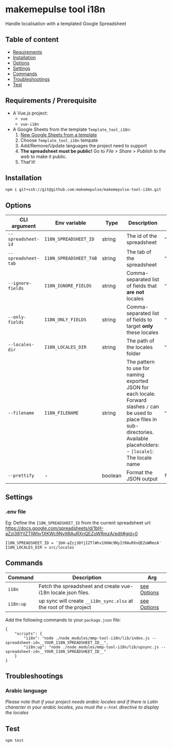 # makemepulse tool i18n

Handle localisation with a templated Google Spreadsheet

## Table of content

* [Requirements](#requirements)
* [Installation](#installation)
* [Options](#options)
* [Settings](#settings)
* [Commands](#commands)
* [Troubleshootings](#troubleshootings)
* [Test](#test)

## Requirements / Prerequisite

- A Vue.js project: 
    - `vue`
    - `vue-i18n`
- A Google Sheets from the template `Template_tool_i18n`: 
    1. [New Google Sheets from a template](https://docs.google.com/spreadsheets/u/0/?ftv=1&folder=0ABUmECcOxpcZUk9PVA&tgif=d)
    2. Choose `Template_tool_i18n` tempate
    3. Add/Remove/Update languages the project need to support
    5. **The spreadsheet must be public!** Go to _File > Share > Publish to the web_ to make it public.
    4. That'it!

## Installation

```
npm i git+ssh://git@github.com:makemepulse/makemepulse-tool-i18n.git
```

## Options

| CLI argument         | Env variable           | Type    | Description                                                     | Default                                    |
| -------------------- | ---------------------- | ------- | --------------------------------------------------------------- | ------------------------------------------ |
| `--spreadsheet-id`   | `I18N_SPREADSHEET_ID`  | string  | The id of the spreadsheet                                       | `""`                                       |
| `--spreadsheet-tab`  | `I18N_SPREADSHEET_TAB` | string  | The tab of the spreadsheet                                      | `"locales"`                                |
| `--ignore-fields`    | `I18N_IGNORE_FIELDS`   | string  | Comma-separated list of fields that **are not** locales         | `"ID,category,key,description,status"`     |
| `--only-fields`      | `I18N_ONLY_FIELDS`     | string  | Comma-separated list of fields to target **only** these locales | `""`                                       |
| `--locales-dir`      | `I18N_LOCALES_DIR`     | string  | The path of the locales folder                                  | `"src/locales"`                            |
| `--filename`         | `I18N_FILENAME`        | string  | The pattern to use for naming exported JSON for each locale.<br>Forward slashes `/` can be used to place files in sub-directories.<br>Available placeholders:<br>- `[locale]`: The locale name                            | `"[locale]"`                            |
| `--prettify`         | -                      | boolean | Format the JSON output                                          | `false`                                    |


## Settings

### .env file

Eg: Define the `I18N_SPREADSHEET_ID` from the current spreadsheet url: https://docs.google.com/spreadsheets/d/1bH-aZzj38YjIZTlWhv1XKWc9NyItRAuRXnQEZoWRmzA/edit#gid=0

```
I18N_SPREADSHEET_ID = '1bH-aZzj38YjIZTlWhv1XKWc9NyItRAuRXnQEZoWRmzA'
I18N_LOCALES_DIR = src/locales
```

## Commands

| Command    | Description                                                         | Arg                     |
| ---------- | ------------------------------------------------------------------- | ----------------------- |
| `i18n`     | Fetch the spreadsheet and create vue-i18n locale json files.        | [see Options](#options) |
| `i18n:up`  | up sync will create `__i18n_sync.xlsx` at the root of the project   | [see Options](#options) |


Add the following commands to your `package.json` file:
```
{
    "scripts": {
        "i18n": "node ./node_modules/mmp-tool-i18n/lib/index.js --spreadsheet-id=__YOUR_I18N_SPREADSHEET_ID__",
        "i18n:up": "node ./node_modules/mmp-tool-i18n/lib/upsync.js --spreadsheet-id=__YOUR_I18N_SPREADSHEET_ID__"
    }
}
```

## Troubleshootings

### Arabic language

*Please note that if your project needs arabic locales and if there is Latin character in your arabic locales, you must the `v-html` directive to display the locales*

## Test

```
npm test
```